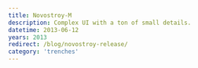 ```yaml
---
title: Novostroy-M
description: Complex UI with a ton of small details.
datetime: 2013-06-12
years: 2013
redirect: /blog/novostroy-release/
category: 'trenches'
---
```

